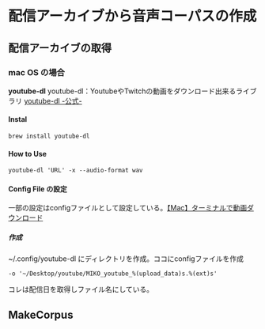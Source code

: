 # 配信アーカイブから音声コーパスの作成

## 配信アーカイブの取得

### mac OS の場合

**youtube-dl**
youtube-dl：YoutubeやTwitchの動画をダウンロード出来るライブラリ
[youtube-dl -公式-](https://github.com/ytdl-org/youtube-dl/)  

#### Instal
`brew install youtube-dl`

#### How to Use
`youtube-dl 'URL' -x --audio-format wav`


#### Config File の設定
一部の設定はconfigファイルとして設定している。[【Mac】ターミナルで動画ダウンロード](https://mac-ra.com/terminal-youtube-dl/)  

##### 作成

~/.config/youtube-dl にディレクトリを作成。ココにconfigファイルを作成

```config
-o '~/Desktop/youtube/MIKO_youtube_%(upload_data)s.%(ext)s'
```
コレは配信日を取得しファイル名にしている。

## MakeCorpus


